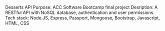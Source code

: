 Desserts API
Purpose: ACC Software Bootcamp final project
Desription: A RESTful API with NoSQL database, authentication and user permissions.
Tech stack: Node.JS, Express, Passport, Mongoose, Bootstrap, Javascript, HTML, CSS